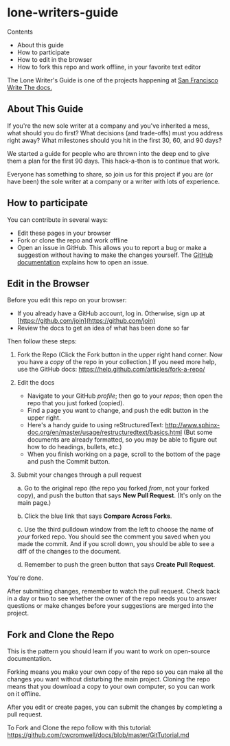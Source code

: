 # lone-writers-guide

Contents
* About this guide
* How to participate
* How to edit in the browser
* How to fork this repo and work offline, in your favorite text editor

The Lone Writer's Guide is one of the projects happening at [San Francisco Write The docs.](https://goo.gl/A6EBEn)

## About This Guide
If you're the new sole writer at a company and you've inherited a mess, what should you do first? What decisions (and trade-offs) must you address right away? What milestones should you hit in the first 30, 60, and 90 days?

We started a guide for people who are thrown into the deep end to give them a plan for the first 90 days. This hack-a-thon is to continue that work.

Everyone has something to share, so join us for this project if you are (or have been) the sole writer at a company or a writer with lots of experience.

## How to participate
You can contribute in several ways:  
* Edit these pages in your browser
* Fork or clone the repo and work offline
* Open an issue in GitHub. This allows you to report a bug or make a suggestion without having to make the changes yourself. The [GitHub documentation](https://help.github.com/articles/creating-an-issue/) explains how to open an issue.

## Edit in the Browser
Before you edit this repo on your browser:
* If you already have a GitHub account, log in. Otherwise, sign up at [https://github.com/join](https://github.com/join)
* Review the docs to get an idea of what has been done so far

Then follow these steps:

1. Fork the Repo (Click the Fork button in the upper right hand corner. Now you have a *copy* of the repo in your collection.)
If you need more help, use the GitHub docs: 
https://help.github.com/articles/fork-a-repo/

2. Edit the docs
   * Navigate to your GitHub *profile*; then go to your *repos*; then open the repo that you just forked (copied). 
   * Find a page you want to change, and push the edit button in the upper right.
   * Here's a handy guide to using reStructuredText: http://www.sphinx-doc.org/en/master/usage/restructuredtext/basics.html
      (But some documents are already formatted, so you may be able to figure out how to do headings, bullets, etc.)
   * When you finish working on a page, scroll to the bottom of the page and push the Commit button.
 
3. Submit your changes through a pull request

   a. Go to the original repo (the repo you forked _from_, not your forked copy), and push the button that says **New Pull Request**. (It's only on the main page.)

   b. Click the blue link that says **Compare Across Forks**.

   c. Use the third pulldown window from the left to choose the name of *your* forked repo. You should see the comment you saved when you made the commit. And if you scroll down, you should be able to see a diff of the changes to the document.

   d. Remember to push the green button that says **Create Pull Request**.

You're done.

After submitting changes, remember to watch the pull request. Check back in a day or two to see whether the owner of the repo needs you to answer questions or make changes before your suggestions are merged into the project.

## Fork and Clone the Repo

This is the pattern you should learn if you want to work on open-source documentation.

Forking means you make your own copy of the repo so you can make all the changes you want without disturbing the main project. Cloning the repo means that you download a copy to your own computer, so you can work on it offline. 

After you edit or create pages, you can submit the changes by completing a pull request. 

To Fork and Clone the repo follow with this tutorial: 
https://github.com/cwcromwell/docs/blob/master/GitTutorial.md
